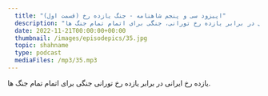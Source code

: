 ```yaml
---
  title: "اپیزود سی و پنجم شاهنامه - جنگ یازده رخ (قسمت اول)"
  description: "یازده رخ ایرانی در برابر یازده رخ تورانی، جنگی برای اتمام تمام جنگ ها"
  date: 2022-11-21T00:00:00+00:00
  thumbnail: /images/episodepics/35.jpg
  topic: shahname
  type: podcast
  mediaFiles: /mp3/35.mp3
---
```

یازده رخ ایرانی در برابر یازده رخ تورانی جنگی برای اتمام تمام جنگ ها.